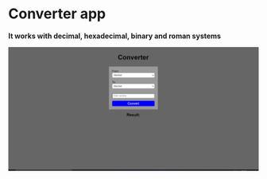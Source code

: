 # Converter app

**It works with decimal, hexadecimal, binary and roman systems**

![Converters](https://github.com/PPetkov2000/Converter-app/blob/master/app-view.PNG)
